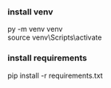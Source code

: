 <h3>install venv</h3>

py -m venv venv<br>
source venv\Scripts\activate<br>

<h3>install requirements</h3>
pip install -r requirements.txt
